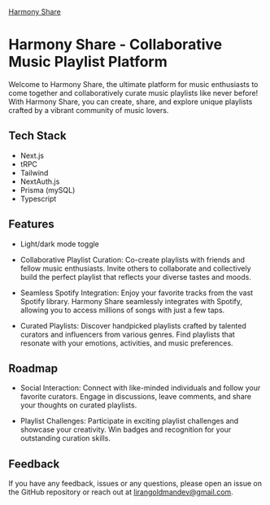 [Harmony Share](https://harmony-share.vercel.app/)

# Harmony Share - Collaborative Music Playlist Platform

Welcome to Harmony Share, the ultimate platform for music enthusiasts to come together and collaboratively curate music playlists like never before! With Harmony Share, you can create, share, and explore unique playlists crafted by a vibrant community of music lovers.

## Tech Stack

- Next.js
- tRPC
- Tailwind
- NextAuth.js
- Prisma (mySQL)
- Typescript


## Features

- Light/dark mode toggle

- Collaborative Playlist Curation: Co-create playlists with friends and fellow music enthusiasts. Invite others to collaborate and collectively build the perfect playlist that reflects your diverse tastes and moods.

- Seamless Spotify Integration: Enjoy your favorite tracks from the vast Spotify library. Harmony Share seamlessly integrates with Spotify, allowing you to access millions of songs with just a few taps.

- Curated Playlists: Discover handpicked playlists crafted by talented curators and influencers from various genres. Find playlists that resonate with your emotions, activities, and music preferences.

## Roadmap

- Social Interaction: Connect with like-minded individuals and follow your favorite curators. Engage in discussions, leave comments, and share your thoughts on curated playlists.

- Playlist Challenges: Participate in exciting playlist challenges and showcase your creativity. Win badges and recognition for your outstanding curation skills.
## Feedback

If you have any feedback, issues or any questions, please open an issue on the GitHub repository or reach out at lirangoldmandev@gmail.com.

